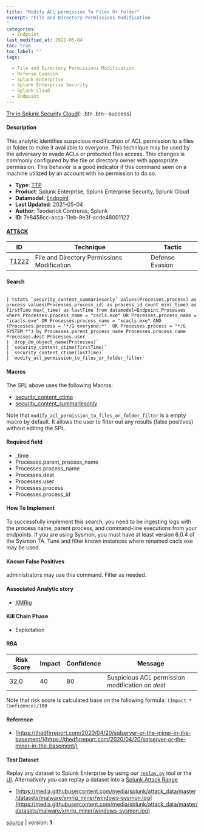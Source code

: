 ```yaml
---
title: "Modify ACL permission To Files Or Folder"
excerpt: "File and Directory Permissions Modification
"
categories:
  - Endpoint
last_modified_at: 2021-05-04
toc: true
toc_label: ""
tags:

  - File and Directory Permissions Modification
  - Defense Evasion
  - Splunk Enterprise
  - Splunk Enterprise Security
  - Splunk Cloud
  - Endpoint
---
```




[Try in Splunk Security Cloud](https://www.splunk.com/en_us/cyber-security.html){: .btn .btn--success}

#### Description

This analytic identifies suspicious modification of ACL permission to a files or folder to make it available to everyone. This technique may be used by the adversary to evade ACLs or protected files access. This changes is commonly configured by the file or directory owner with appropriate permission. This behavior is a good indicator if this command seen on a machine utilized by an account with no permission to do so.

- **Type**: [TTP](https://github.com/splunk/security_content/wiki/object-Analytic-Types)
- **Product**: Splunk Enterprise, Splunk Enterprise Security, Splunk Cloud
- **Datamodel**: [Endpoint](https://docs.splunk.com/Documentation/CIM/latest/User/Endpoint)
- **Last Updated**: 2021-05-04
- **Author**: Teoderick Contreras, Splunk
- **ID**: 7e8458cc-acca-11eb-9e3f-acde48001122


#### [ATT&CK](https://attack.mitre.org/)

| ID             | Technique        |  Tactic             |
| -------------- | ---------------- |-------------------- |
| [T1222](https://attack.mitre.org/techniques/T1222/) | File and Directory Permissions Modification | Defense Evasion |

#### Search

```

| tstats `security_content_summariesonly` values(Processes.process) as process values(Processes.process_id) as process_id count min(_time) as firstTime max(_time) as lastTime from datamodel=Endpoint.Processes where Processes.process_name = "cacls.exe" OR Processes.process_name = "icacls.exe" OR Processes.process_name = "xcacls.exe" AND (Processes.process = "*/G everyone:*"  OR Processes.process = "*/G SYSTEM:*") by Processes.parent_process_name Processes.process_name Processes.dest Processes.user 
| `drop_dm_object_name(Processes)` 
| `security_content_ctime(firstTime)` 
| `security_content_ctime(lastTime)` 
| `modify_acl_permission_to_files_or_folder_filter`
```

#### Macros
The SPL above uses the following Macros:
* [security_content_ctime](https://github.com/splunk/security_content/blob/develop/macros/security_content_ctime.yml)
* [security_content_summariesonly](https://github.com/splunk/security_content/blob/develop/macros/security_content_summariesonly.yml)

Note that `modify_acl_permission_to_files_or_folder_filter` is a empty macro by default. It allows the user to filter out any results (false positives) without editing the SPL.

#### Required field
* _time
* Processes.parent_process_name
* Processes.process_name
* Processes.dest
* Processes.user
* Processes.process
* Processes.process_id


#### How To Implement
To successfully implement this search, you need to be ingesting logs with the process name, parent process, and command-line executions from your endpoints. If you are using Sysmon, you must have at least version 6.0.4 of the Sysmon TA. Tune and filter known instances where renamed cacls.exe may be used.

#### Known False Positives
administrators may use this command. Filter as needed.

#### Associated Analytic story
* [XMRig](/stories/xmrig)


#### Kill Chain Phase
* Exploitation



#### RBA

| Risk Score  | Impact      | Confidence   | Message      |
| ----------- | ----------- |--------------|--------------|
| 32.0 | 40 | 80 | Suspicious ACL permission modification on $dest$ |


Note that risk score is calculated base on the following formula: `(Impact * Confidence)/100`



#### Reference

* [https://thedfirreport.com/2020/04/20/sqlserver-or-the-miner-in-the-basement/](https://thedfirreport.com/2020/04/20/sqlserver-or-the-miner-in-the-basement/)



#### Test Dataset
Replay any dataset to Splunk Enterprise by using our [`replay.py`](https://github.com/splunk/attack_data#using-replaypy) tool or the [UI](https://github.com/splunk/attack_data#using-ui).
Alternatively you can replay a dataset into a [Splunk Attack Range](https://github.com/splunk/attack_range#replay-dumps-into-attack-range-splunk-server)


* [https://media.githubusercontent.com/media/splunk/attack_data/master/datasets/malware/xmrig_miner/windows-sysmon.log](https://media.githubusercontent.com/media/splunk/attack_data/master/datasets/malware/xmrig_miner/windows-sysmon.log)



[*source*](https://github.com/splunk/security_content/tree/develop/detections/endpoint/modify_acl_permission_to_files_or_folder.yml) \| *version*: **1**